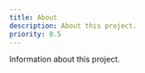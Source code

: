 ```yaml
---
title: About
description: About this project.
priority: 0.5
---
```


Information about this project.
